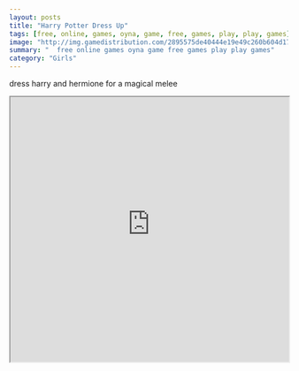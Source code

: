 ```yaml
---
layout: posts
title: "Harry Potter Dress Up"
tags: [free, online, games, oyna, game, free, games, play, play, games]
image: "http://img.gamedistribution.com/2895575de40444e19e49c260b604d170.jpg"
summary: "  free online games oyna game free games play play games"
category: "Girls"
---
```


dress harry and hermione for a magical melee

<iframe width="100%" height="480px;" src="http://flash.gamedistribution.com?game=2895575de40444e19e49c260b604d170"></iframe>